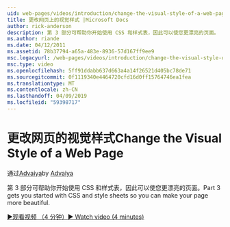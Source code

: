 ```yaml
---
uid: web-pages/videos/introduction/change-the-visual-style-of-a-web-page
title: 更改网页上的视觉样式 |Microsoft Docs
author: rick-anderson
description: 第 3 部分可帮助你开始使用 CSS 和样式表，因此可以使您更漂亮的页面。
ms.author: riande
ms.date: 04/12/2011
ms.assetid: 78b37794-a65a-483e-8936-57d167ff9ee9
msc.legacyurl: /web-pages/videos/introduction/change-the-visual-style-of-a-web-page
msc.type: video
ms.openlocfilehash: 5ff91ddabb637d663a4a14f26521d405bc78de71
ms.sourcegitcommit: 0f1119340e4464720cfd16d0ff15764746ea1fea
ms.translationtype: MT
ms.contentlocale: zh-CN
ms.lasthandoff: 04/09/2019
ms.locfileid: "59398717"
---
```

# <a name="change-the-visual-style-of-a-web-page"></a><span data-ttu-id="80207-103">更改网页的视觉样式</span><span class="sxs-lookup"><span data-stu-id="80207-103">Change the Visual Style of a Web Page</span></span>

<span data-ttu-id="80207-104">通过[Advaiya](https://twitter.com/Advaiyasolns)</span><span class="sxs-lookup"><span data-stu-id="80207-104">by [Advaiya](https://twitter.com/Advaiyasolns)</span></span>

<span data-ttu-id="80207-105">第 3 部分可帮助你开始使用 CSS 和样式表，因此可以使您更漂亮的页面。</span><span class="sxs-lookup"><span data-stu-id="80207-105">Part 3 gets you started with CSS and style sheets so you can make your page more beautiful.</span></span>

[<span data-ttu-id="80207-106">&#9654;观看视频 （4 分钟）</span><span class="sxs-lookup"><span data-stu-id="80207-106">&#9654; Watch video (4 minutes)</span></span>](https://channel9.msdn.com/Blogs/ASP-NET-Site-Videos/change-the-visual-style-of-a-web-page)
